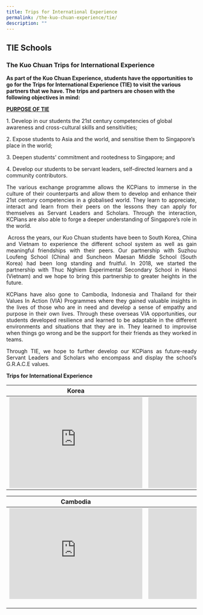 ```yaml
---
title: Trips for International Experience
permalink: /the-kuo-chuan-experience/tie/
description: ""
---
```

## TIE Schools

### The Kuo Chuan Trips for International Experience


**As part of the Kuo Chuan Experience, students have the opportunities to go for the Trips for International Experience (TIE) to visit the various partners that we have. The trips and partners are chosen with the following objectives in mind:**

**<u>PURPOSE OF TIE</u>**

1\. Develop in our students the 21st century competencies of global awareness and cross-cultural skills and sensitivities;

2\. Expose students to Asia and the world, and sensitise them to Singapore’s place in the world;

3\. Deepen students’ commitment and rootedness to Singapore; and

4\. Develop our students to be servant leaders, self-directed learners and a community contributors. 
<p align="justify">
The various exchange programme allows the KCPians to immerse in the culture of their counterparts and allow them to develop and enhance their 21st century competencies in a globalised world. They learn to appreciate, interact and learn from their peers on the lessons they can apply for themselves as Servant Leaders and Scholars. Through the interaction, KCPians are also able to forge a deeper understanding of Singapore’s role in the world.  
<p align="justify">
 Across the years, our Kuo Chuan students have been to South Korea, China and Vietnam to experience the different school system as well as gain meaningful friendships with their peers. Our partnership with Suzhou Loufeng School (China) and Suncheon Maesan Middle School (South Korea) had been long standing and fruitful. In 2018, we started the partnership with Thuc Nghiem Experimental Secondary School in Hanoi (Vietnam) and we hope to bring this partnership to greater heights in the future.
<p align="justify">
KCPians have also gone to Cambodia, Indonesia and Thailand for their Values In Action (VIA) Programmes where they gained valuable insights in the lives of those who are in need and develop a sense of empathy and purpose in their own lives. Through these overseas VIA opportunities, our students developed resilience and learned to be adaptable in the different environments and situations that they are in. They learned to improvise when things go wrong and be the support for their friends as they worked in teams.
<p align="justify">
Through TIE, we hope to further develop our KCPians as future-ready Servant Leaders and Scholars who encompass and display the school’s G.R.A.C.E values.

**Trips for International Experience**


| Korea | China |
| -------- | -------- | 
| <iframe width="352" height="240" src="https://www.youtube.com/embed/X8wtthwwdf8" title="YouTube video player" frameborder="0" allow="accelerometer; autoplay; clipboard-write; encrypted-media; gyroscope; picture-in-picture; web-share" allowfullscreen></iframe>    |<iframe width="352" height="240" src="https://www.youtube.com/embed/ido5MBD8tPQ" title="YouTube video player" frameborder="0" allow="accelerometer; autoplay; clipboard-write; encrypted-media; gyroscope; picture-in-picture; web-share" allowfullscreen></iframe>     |

| Cambodia | Vietnam |
| -------- | -------- | 
| <iframe width="352" height="240" src="https://www.youtube.com/embed/kKxv-tQf7cQ" title="YouTube video player" frameborder="0" allow="accelerometer; autoplay; clipboard-write; encrypted-media; gyroscope; picture-in-picture; web-share" allowfullscreen></iframe>     | <iframe width="352" height="240" src="https://www.youtube.com/embed/-82mbB8KWUs" title="YouTube video player" frameborder="0" allow="accelerometer; autoplay; clipboard-write; encrypted-media; gyroscope; picture-in-picture; web-share" allowfullscreen></iframe>     |